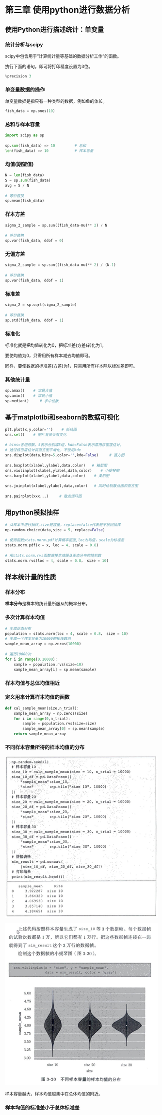 # 第三章 使用python进行数据分析

## 使用Python进行描述统计：单变量

### 统计分析与scipy

scipy中包含用于“计算统计量等基础的数据分析工作”的函数。

执行下面的语句，即可将打印精度设置为3位。

```python
%precision 3
```

### 单变量数据的操作

单变量数据是指只有一种类型的数据，例如鱼的体长。

```python
fish_data = np.ones(10)
```

### 总和与样本容量

```python
import scipy as sp

sp.sum(fish_data) => 10         # 总和
len(fish_data) => 10            # 样本容量
```

### 均值(期望值)

```python
N = len(fish_data)
S = sp.sum(fish_data)
avg = S / N

# 等价替换
sp.mean(fish_data)
```

### 样本方差

```python
sigma_2_sample = sp.sun((fish_data-mu)** 2) / N

# 等价替换
sp.var(fish_data, ddof = 0)
```

### 无偏方差

```python
sigma_2_sample = sp.sun((fish_data-mu)** 2) / (N-1)

# 等价替换
sp.var(fish_data, ddof = 1)
```

### 标准差

```python
sigma_2 = sp.sqrt(sigma_2_sample)

# 等价替换
sp.std(fish_data, ddof = 1)
```

### 标准化

标准化就是把均值转化为0，把标准差(方差)转化为1。

要使均值为0，只需用所有样本减去均值即可。

同样，要使数据的标准差(方差)为1，只需用所有样本除以标准差即可。


### 其他统计量

```python
sp.amax()    # 求最大值
sp.amin()    # 求最小值
sp.median()     # 求中位数
```

## 基于matplotlbi和seaborn的数据可视化

```python
plt.plot(x,y,color='')    # 折线图
sns.set()    # 图片背景会有变化

# bins=各组频数，5表示分割成5组，kde=False表示禁用核密度估计。
# 通过核密度估计将直方图平滑化，不使用kde
sns.displot(data,bins=5,color='',kde=False)     # 直方图

sns.boxplot(xlabel,ylabel,data,color)   # 箱型图
sns.violinplot(xlabel,ylabel,data,color)    # 小提琴图
sns.barplot(xlabel,ylabel,data,color)    # 条形图

sns.joinplot(xlabel,ylabel,data,color)   # 同时绘制散点图和直方图

sns.pairplot(xxx...)     # 散点矩阵图
```

## 用python模拟抽样

```python
# 从样本中进行抽样,size是容量，replace=false代表是不放回抽样
np.random.choice(data,size = 5, replace=False)

# 使用函数stats.norm.pdf计算概率密度,loc为均值，scale为标准差
stats.norm.pdf(x = x, loc = 4, scale = 0.8)

# 用stats.norm.rvs函数直接生成服从正态分布的随机数
stats.norm.rvs(loc = 4, scale = 0.8， size = 10)
```

## 样本统计量的性质

### 样本分布

**样本分布**是样本的统计量所服从的概率分布。

### 多次计算样本均值

```python
# 生成正态分布
population = stats.norm(loc = 4, scale = 0.8， size = 10)
# 生成一个样本容量为10000的矩阵数组
sample_mean_array = np.zeros(10000)

# 遍历10000次
for i in range(0,10000):
    sample = population.rvs(size=10)
    sample_mean_array[i] = sp.mean(sample)
```

### 样本均值与总体均值相近

### 定义用来计算样本均值的函数

```python
def cal_sample_mean(size,n_trial):
    sample_mean_array = np.zeros(size)
    for i in range(0,n_trial):
        sample = population.rvs(size=size)
        sample_mean_array[0] = sp.mean(sample)
    return sample_mean_array
```

### 不同样本容量所得的样本均值的分布

![不同样本容量数据帧](./3-5-8不同样本容量数据帧.png)

![不同样本容量的样本均值的分布](./3-5-8不同样本容量均值的分布.png)

样本容量越大，样本均值越集中在总体均值的附近。

### 样本均值的标准差小于总体标准差

